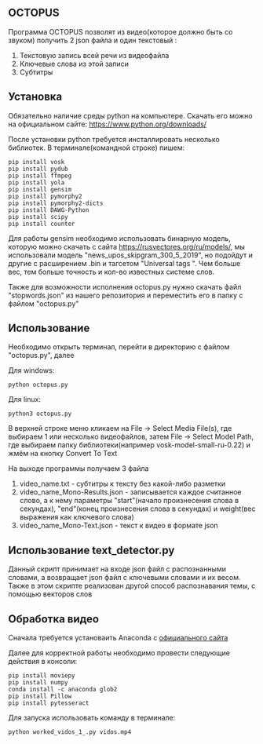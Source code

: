 OCTOPUS
-----------------------------------
Программа OCTOPUS позволят из видео(которое должно быть со звуком) получить 2 json файла и один текстовый : 
  1. Текстовую запись всей речи из видеофайла
  2. Ключевые слова из этой записи
  3. Субтитры

## Установка
Обязательно наличие среды python на компьютере. Скачать его можно на официальном сайте: https://www.python.org/downloads/

После установки python требуется инсталлировать несколько библиотек.
В терминале(командной строке) пишем:

```
pip install vosk
pip install pydub
pip install ffmpeg
pip install yola
pip install gensim
pip install pymorphy2
pip install pymorphy2-dicts
pip install DAWG-Python
pip install scipy
pip install counter
```
Для работы gensim необходимо использовать бинарную модель, которую можно скачать с сайта https://rusvectores.org/ru/models/, мы использовали модель "news_upos_skipgram_300_5_2019", но подойдут и другие с расширением .bin и тагсетом "Universal tags ". Чем больше вес, тем больше точность и кол-во известных системе слов. 

Также для возможности исполнения octopus.py нужно скачать файл "stopwords.json" из нашего репозитория и переместить его в папку с файлом "octopus.py"

## Использование
Необходимо открыть терминал, перейти в директорию с файлом "octopus.py", далее

Для windows:
```
python octopus.py
```
Для linux:
```
python3 octopus.py
```
В верхней строке меню кликаем на File -> Select Media File(s), где выбираем 1 или несколько видеофайлов, затем File -> Select Model Path, где выбираем папку библиотеки(например vosk-model-small-ru-0.22) и жмём на кнопку Convert To Text

На выходе программы получаем 3 файла

1. video_name.txt - субтитры к тексту без какой-либо разметки
2. video_name_Mono-Results.json - записывается каждое считанное слово, а к нему параметры "start"(начало произнесения слова в секундах), "end"(конец произнесения слова в секундах) и weight(вес выражения как ключевого слова)
3. video_name_Mono-Text.json - текст к видео в формате json

## Использование text_detector.py 
Данный скрипт принимает на входе json файл с распознанными словами, а возвращает json файл с ключевыми словами и их весом. Также в этом скрипте реализован другой способ распознавания темы, с помощью векторов слов


## Обработка видео
Сначала требуется установаить Anaconda с [официального сайта](https://www.anaconda.com/products/individual)

Далее для корректной работы необходимо провести следующие действия в консоли:
```
pip install moviepy
pip install numpy
conda install -c anaconda glob2
pip install Pillow
pip install pytesseract
```
Для запуска использовать команду в терминале:

```
python worked_vidos_1_.py vidos.mp4
```
